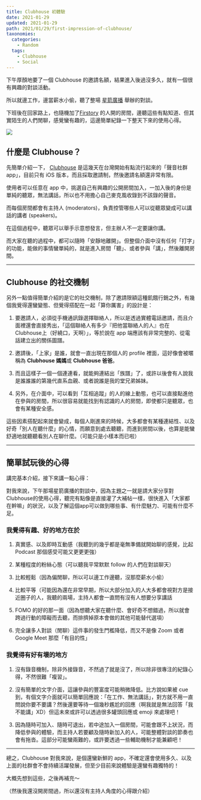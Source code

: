 ```yaml
---
title: Clubhouse 初體驗
date: 2021-01-29
updated: 2021-01-29
path: 2021/01/29/first-impression-of-clubhouse/
taxonomies:
  categories: 
    - Random
  tags: 
    - Clubhouse
    - Social
---
```


下午厚顏地要了一個 Clubhouse 的邀請名額，結果進入後過沒多久，就有一個很有興趣的對談活動。

所以就邊工作，邊當薪水小偷，聽了整場 [星箭廣播](https://podcast.starrocket.io/) 舉辦的對談。

下班後在回家路上，也隨機加了[Firstory](https://www.facebook.com/firstory.inc/) 的人開的房間，邊聽這些有點知道、但其實陌生的人們閒聊，感覺蠻有趣的，這邊簡單紀錄一下整天下來的使用心得。

![](https://pinchlime-screenshots.s3.ap-northeast-1.amazonaws.com/clubhouse-intro_s9Ox45.webp)

<!-- more -->

## 什麼是 Clubhouse？

先簡單介紹一下， [Clubhouse](https://www.joinclubhouse.com/) 是這幾天在台灣開始有點流行起來的「聲音社群app」，目前只有 iOS 版本，而且採取邀請制，然後邀請名額還非常有限。

使用者可以任意在 app 中，挑選自己有興趣的公開房間加入，一加入後的身份是單純的聽眾，無法講話，所以也不用擔心自己麥克風收錄到不該錄的聲音。

而每個房間都會有主持人 (moderators)，負責控管哪些人可以從聽眾變成可以講話的講者 (speakers)。

在這個過程中，聽眾可以舉手示意想發言，但主辦人不一定要讓你講。

而大家在聽的過程中，都可以隨時「安靜地離開」。但整個介面中沒有任何「打字」的功能，能做的事情蠻單純的，就是進入房間「聽」、或者參與「講」，然後離開房間。

---

## Clubhouse 的社交機制

另外一點值得簡單介紹的是它的社交機制，除了邀請限額這種飢餓行銷之外，有幾個我覺得還蠻變態、但覺得搭配在一起「算你厲害」的設計是：

1. 要邀請人，必須從手機通訊錄選擇聯絡人，所以是透過實體電話邀請，而且介面裡還會直接秀出，「這個聯絡人有多少『把他當聯絡人的人』也在Clubhouse上（好繞口，天啊）」，等於說在 app 端應該有非常完整的、從電話建立出的關係圖譜。

2. 邀請後，「上家」是誰，就會一直出現在那個人的 profile 裡面，這好像會被暱稱為 **Clubhouse 媽媽**或 **Clubhouse 爸爸**。

3. 而且這樣子一個一個連連看，就能夠連結出「族譜」了，或許以後會有人說我是誰誰誰的第幾代直系血親、或者說誰是我的堂兄弟姊妹。

4. 另外，在介面中，可以看到「互相追蹤」的人的線上動態，也可以直接點進他在參與的房間，所以很容易就能找到有認識的人的房間，即使都只是聽眾，也會有某種安全感。

這些因素搭配起來就會變成，每個人剛進來的時候，大多都會有某種連結性、以及好奇「別人在聽什麼」的心情，而願意到處去聽聽，而進到房間以後，也算是能蠻舒適地就聽聽看別人在聊什麼。（可能只是小樣本而已啦）

---

## 簡單試玩後的心得

講完基本介紹，接下來講一點心得：

對我來說，下午那場星箭廣播的對談中，因為主題之一就是請大家分享對Clubhouse的使用心得，聽完有點像是直接灌了大補帖一樣，很快進入「大家都在幹嘛」的狀況，以及了解這個app可以做到哪些事、有什麼魅力、可能有什麼不足。

### 我覺得有趣、好的地方在於

1. 真實感、以及即時互動感（我聽到的幾乎都是毫無準備就開始聊的感覺，比起 Podcast 那個感受可能又更更更強）  
    
2. 某種程度的粉絲心態（可以聽我平常默默 follow 的人們在對談聊天）  
    
3. 比較輕鬆（因為偏閒聊，所以可以邊工作邊聽，沒那麼薪水小偷）  
    
4. 比較平等（可能因為還在非常早期，所以大部分加入的人大多都會視對方是接近圈子的人，我聽的兩場，主持人都會一直問有沒有人想要分享講話

5. FOMO 的好的那一面（因為想聽大家在聽什麼、會好奇不想錯過，所以就會跨過行動的障礙而去聽，而排擠掉原本會做的其他可能替代選項）
    
6. 完全讓多人對談（閒聊）這件事的發生門檻降低，而又不是像 Zoom 或者Google Meet 那麼「有目的性」
    
### 我覺得有好有壞的地方

1. 沒有錄音機制，除非外接錄音，不然過了就是沒了，所以除非很專注的紀錄心得，不然很難「複習」。
    
2. 沒有簡單的文字介面，這讓參與的豐富度可能稍微降低。比方說如果被 cue 到，有個文字介面就可以簡單回應說：「在工作、無法講話」，對方就不用一直問說你要不要講？然後還要等待一個幾秒尷尬的回應（啊我就是無法回答「我不能講」XD）但這未來或許可以透過很多罐頭回應或 emoji 來處理吧！
    
3. 因為隨時可加入、隨時可退出，若中途加入一個房間，可能會跟不上狀況，而降低參與的體驗，而主持人若要顧及隨時新加入的人，可能整體對談的節奏也會有拖沓。這部分可能蠻兩難的，或許要透過一些輔助機制才能兼顧吧！
    
---

總之，Clubhouse 對我來說，是個還蠻新鮮的 app，不確定還會使用多久、以及上面的社群會不會持續活躍發展，但至少目前來說體驗是還蠻有趣獨特的！

大概先想到這些，之後再補充～

（然後我還沒開房間過，所以還沒有主持人角度的心得跟介紹）
